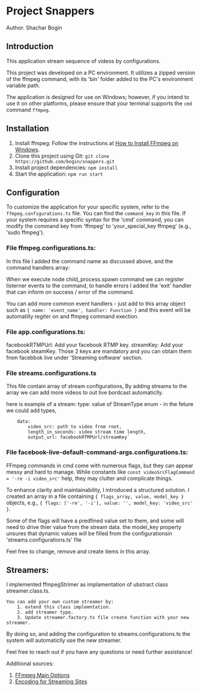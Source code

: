 # Project Snappers

Author: Shachar Bogin

## Introduction
This application stream sequence of videos by configurations.

This project was developed on a PC environment. It utilizes a zipped version of the ffmpeg command, with its 'bin' folder added to the PC's environment variable path. 

The application is designed for use on Windows; however, if you intend to use it on other platforms, please ensure that your terminal supports the `cmd` command `ffmpeg`.

## Installation
1. Install ffmpeg: Follow the instructions at [How to Install FFmpeg on Windows](https://www.geeksforgeeks.org/how-to-install-ffmpeg-on-windows/).
2. Clone this project using Git: `git clone https://github.com/bogin/snappers.git`
3. Install project dependencies: `npm install`
4. Start the application: `npm run start`


## Configuration


To customize the application for your specific system, refer to the `ffmpeg.configurations.ts` file. You can find the `command_key` in this file. If your system requires a specific syntax for the 'cmd' command, you can modify the command key from 'ffmpeg' to 'your_special_key ffmpeg' (e.g., 'sudo ffmpeg').

### File ffmpeg.configurations.ts: 
In this file I added the command name as discussed above, and the 
command handlers array:

When we execute node child_process.spawn command we can register 
listerner events to the command, to handle errors I added the
'exit' handler that can inform on success / error of the command.

You can add more common event handlers - just add to this array
object such as `{ name: 'event_name', handler: Function }` and this
event will be automatilly regiter on and ffmpeg command exection. 


### File app.configurations.ts:
facebookRTMPUrl: Add your facebook RTMP key.
streamKey: Add your facebook steamKey.
Those 2 keys are mandatory and you can obtain them from facebbok live
under 'Streaming software' section.

### File streams.configurations.ts
This file contain array of stream configurations,
By adding streams to the array we can add more videos
to out live bordcast automaticlly. 

here is example of a stream:
type: value of StreamType enum - in the feture we could add types,

```
    data: 
        video_src: path to video from root,
        length_in_seconds: video stream time length,
        output_url: facebookRTMPUrl/streamKey`
```
### File facebook-live-default-command-args.configurations.ts:
   
FFmpeg commands in cmd come with numerous flags, but they can appear messy and hard to manage. While constants like `const videoSrcFlagCommand = '-re -i video_src'` help, they may clutter and complicate things.

To enhance clarity and maintainability, I introduced a structured solution. I created an array in a file containing `{ flags_array, value, model_key }` objects, 
e.g., `{ flags: ['-re', '-i'], value: '', model_key: 'video_src' }`.

Some of the flags will have a predfined value set to them, and some will need to drive thier value from the stream data.
the model_key property unsures that dynamic values will be filled from the configurationsin 'streams.configurations.ts' file

Feel free to change, remove and create items in this array.

    

## Streamers:
I implemented ffmpegStrimer as implamentation of ubstract class streamer.class.ts.
```
You can add your own custom streamer by:
    1. extend this class implemntation.
    2. add streamer type.
    3. Update streamer.factory.ts file create function with your new   streamer.
```
By doing so, and adding the configuration to streams.configurations.ts
the system will automaticlly use the new streamer.

Feel free to reach out if you have any questions or need further assistance!


Additional sources: 

1. [FFmpeg Main Options](https://ffmpeg.org/ffmpeg.html#Main-options)
2. [Encoding for Streaming Sites](http://trac.ffmpeg.org/wiki/EncodingForStreamingSites)
